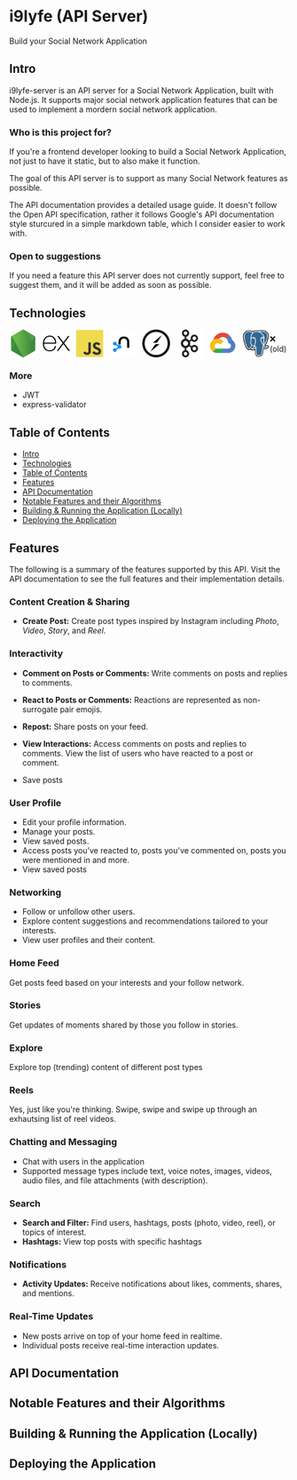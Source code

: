 # i9lyfe (API Server)

Build your Social Network Application

## Intro

i9lyfe-server is an API server for a Social Network Application, built with Node.js. It supports major social network application features that can be used to implement a mordern social network application.

### Who is this project for?

If you're a frontend developer looking to build a Social Network Application, not just to have it static, but to also make it function.

The goal of this API server is to support as many Social Network features as possible.

The API documentation provides a detailed usage guide. It doesn't follow the Open API specification, rather it follows Google's API documentation style sturcured in a simple markdown table, which I consider easier to work with.

### Open to suggestions

If you need a feature this API server does not currently support, feel free to suggest them, and it will be added as soon as possible.

## Technologies

<div style="display: flex;">
<img style="margin-right: 10px" alt="nodejs" width="50" src="./attachments/tech-icons/nodejs-original.svg" />
<img style="margin-right: 10px" alt="express" width="50" src="./attachments/tech-icons/express-original.svg" />
<img style="margin-right: 10px" alt="javascript" width="50" src="./attachments/tech-icons/javascript-original.svg" />
<img style="margin-right: 10px" alt="neo4j" width="50" src="./attachments/tech-icons/neo4j-original.svg" />
<img style="margin-right: 10px" alt="socket.io" width="50" src="./attachments/tech-icons/socketio-original.svg" />
<img style="margin-right: 10px" alt="apachekafka" width="50" src="./attachments/tech-icons/apachekafka-original.svg" />
<img style="margin-right: 10px" alt="googlecloud" width="50" src="./attachments/tech-icons/googlecloud-original.svg" />
<span style="margin-right: 10px; display: flex; align-items: center;">
  <img alt="postgresql" width="50" src="./attachments/tech-icons/postgresql-original.svg" />
  ❌ (old)
</span>
</div>

### More

- JWT
- express-validator

## Table of Contents

- [Intro](#intro)
- [Technologies](#technologies)
- [Table of Contents](#table-of-contents)
- [Features](#features)
- [API Documentation](#api-documentation)
- [Notable Features and their Algorithms](#notable-features-and-their-algorithms)
- [Building & Running the Application (Locally)](#building--running-the-application-locally)
- [Deploying the Application](#deploying-the-application)

## Features

The following is a summary of the features supported by this API. Visit the API documentation to see the full features and their implementation details.

### Content Creation & Sharing

- **Create Post:** Create post types inspired by Instagram including *Photo*, *Video*, *Story*, and *Reel*.

### Interactivity

- **Comment on Posts or Comments:** Write comments on posts and replies to comments.

- **React to Posts or Comments:** Reactions are represented as non-surrogate pair emojis.  
- **Repost:** Share posts on your feed.  
- **View Interactions:** Access comments on posts and replies to comments. View the list of users who have reacted to a post or comment.
- Save posts

### User Profile

- Edit your profile information.  
- Manage your posts.
- View saved posts.  
- Access posts you’ve reacted to, posts you've commented on, posts you were mentioned in and more.
- View saved posts

### Networking

- Follow or unfollow other users.  
- Explore content suggestions and recommendations tailored to your interests.  
- View user profiles and their content.

### Home Feed

Get posts feed based on your interests and your follow network.

### Stories

Get updates of moments shared by those you follow in stories.

### Explore

Explore top (trending) content of different post types

### Reels

Yes, just like you're thinking. Swipe, swipe and swipe up through an exhautsing list of reel videos.

### Chatting and Messaging

- Chat with users in the application
- Supported message types include text, voice notes, images, videos, audio files, and file attachments (with description).

### Search

- **Search and Filter:** Find users, hashtags, posts (photo, video, reel), or topics of interest.  
- **Hashtags:** View top posts with specific hashtags

### Notifications

- **Activity Updates:** Receive notifications about likes, comments, shares, and mentions.

### Real-Time Updates

- New posts arrive on top of your home feed in realtime.
- Individual posts receive real-time interaction updates.

## API Documentation

## Notable Features and their Algorithms

## Building & Running the Application (Locally)

## Deploying the Application
